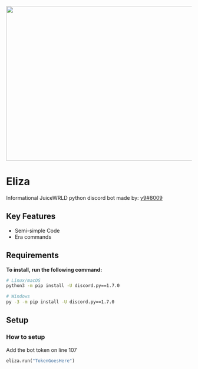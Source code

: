 <img src="https://repository-images.githubusercontent.com/518674596/63d2ed24-258c-4d2c-a07d-42e59639b83e" data-canonical-src="https://gyazo.com/eb5c5741b6a9a16c692170a41a49c858.png" width="1000" height="420" />

Eliza
=======
Informational JuiceWRLD python discord bot made by: [y9#8009](https://discord.com/users/869395298626187324)

Key Features
------------

- Semi-simple Code
- Era commands

Requirements
----------

**To install, run the following command:**

``` sh
# Linux/macOS
python3 -m pip install -U discord.py==1.7.0

# Windows
py -3 -m pip install -U discord.py==1.7.0
```
Setup
-------------

### How to setup
Add the bot token on line 107
``` py
eliza.run("TokenGoesHere")
```
